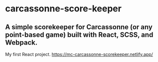 # carcassonne-score-keeper
## A simple scorekeeper for Carcassonne (or any point-based game) built with React, SCSS, and Webpack.

My first React project.
https://mc-carcassonne-scorekeeper.netlify.app/
